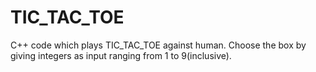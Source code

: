# TIC_TAC_TOE
C++ code which plays TIC_TAC_TOE against human. Choose the box by giving integers as input ranging from 1 to 9(inclusive).
